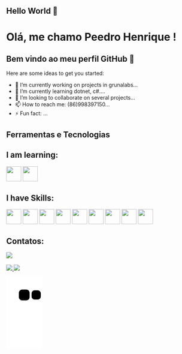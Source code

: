## Hello World  👋
# Olá, me chamo Peedro Henrique ! 
## Bem vindo ao meu perfil GitHub 👋



Here are some ideas to get you started:

- 🔭 I’m currently working on projects in grunalabs...
- 🌱 I’m currently learning dotnet, c#....
- 👯 I’m looking to collaborate on several projects...
- 📫 How to reach me: (86)998397150...
- ⚡ Fun fact: ...


## Ferramentas e Tecnologias

## I am learning:

<img src="https://cdn.jsdelivr.net/gh/devicons/devicon/icons/csharp/csharp-original.svg" width="40" height="40" />
<img src="https://cdn.jsdelivr.net/gh/devicons/devicon/icons/dotnetcore/dotnetcore-plain.svg" width="40" height="40" />

## I have Skills:

<img src="https://cdn.jsdelivr.net/gh/devicons/devicon/icons/git/git-original-wordmark.svg" width="40" height="40" />
<img src="https://cdn.jsdelivr.net/gh/devicons/devicon/icons/github/github-original-wordmark.svg" width="40" height="40" />
<img src="https://cdn.jsdelivr.net/gh/devicons/devicon/icons/flutter/flutter-original.svg" width="40" height="40"/> 
<img src="https://cdn.jsdelivr.net/gh/devicons/devicon/icons/firebase/firebase-plain-wordmark.svg" width="40" height="40" />
<img src="https://cdn.jsdelivr.net/gh/devicons/devicon/icons/figma/figma-original.svg" width="40" height="40" />
<img src="https://cdn.jsdelivr.net/gh/devicons/devicon/icons/css3/css3-original-wordmark.svg" width="40" height="40" />
<img src="https://cdn.jsdelivr.net/gh/devicons/devicon/icons/bootstrap/bootstrap-original.svg" width="40" height="40" />
<img src="https://cdn.jsdelivr.net/gh/devicons/devicon/icons/html5/html5-original-wordmark.svg"  width="40" height="40"/>
<img src="https://cdn.jsdelivr.net/gh/devicons/devicon/icons/python/python-original-wordmark.svg"  width="40" height="40"/>

## Contatos:

<div>

<a href="https://www.linkedin.com/in/pedro-henrique-233397150" target="_blank"><img src="https://img.shields.io/badge/-LinkedIn-%230077B5?style=for-the-badge&logo=linkedin&logoColor=white" target="_blank"></a>   
</div>

<div>
<a href="https://github.com/PeedroHenriquee">
<img height="180em" src="https://github-readme-stats.vercel.app/api/top-langs/?username=PeedroHenriquee&layout=compact&langs_count=7&theme=dracula"/>
<img height="180em" src="https://github-readme-stats.vercel.app/api?username=PeedroHenriquee&show_icons=true&theme=dracula&include_all_commits=true&count_private=true"/>
</div>
 
 ![Snake animation](https://github.com/PeedroHenriquee/PeedroHenriquee/blob/output/github-contribution-grid-snake.svg)
  
          
          
          
          
          
          

          
          
